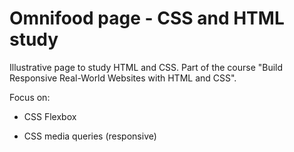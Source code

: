 # Omnifood page - CSS and HTML study

Illustrative page to study HTML and CSS. Part of the course "Build Responsive Real-World Websites with HTML and CSS".

Focus on:

* CSS Flexbox

* CSS media queries (responsive)